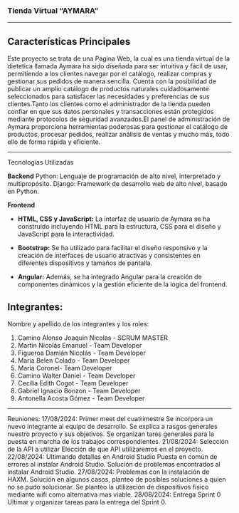### Tienda Virtual “AYMARA”
--------
## Características Principales

Este proyecto se trata de una Pagina Web, la cual es una tienda virtual de la dietetica llamada Aymara ha sido diseñada para ser intuitiva y fácil de usar, permitiendo a los clientes navegar por el catálogo, realizar compras y gestionar sus pedidos de manera sencilla. Cuenta con la posibilidad de publicar un amplio catálogo de productos naturales cuidadosamente seleccionados para satisfacer las necesidades y preferencias de sus clientes.Tanto los clientes como el administrador de la tienda pueden confiar en que sus datos personales y transacciones están protegidos mediante protocolos de seguridad avanzados.El panel de administración de Aymara proporciona herramientas poderosas para gestionar el catálogo de productos, procesar pedidos, realizar análisis de ventas y mucho más, todo ello de forma rápida y eficiente.

------
Tecnologías Utilizadas

**Backend**
Python: Lenguaje de programación de alto nivel, interpretado y multipropósito.
Django: Framework de desarrollo web de alto nivel, basado en Python.

**Frontend**

- **HTML, CSS y JavaScript:** La interfaz de usuario de Aymara se ha construido incluyendo HTML para la estructura, CSS para el diseño y JavaScript para la interactividad.

- **Bootstrap:** Se ha utilizado para facilitar el diseño responsivo y la creación de interfaces de usuario atractivas y consistentes en diferentes dispositivos y tamaños de pantalla.

- **Angular:** Además, se ha integrado Angular para la creación de componentes dinámicos y la gestión eficiente de la lógica del frontend.


## Integrantes:

Nombre y apellido de los integrantes y los roles:

1. Camino Alonso Joaquin Nicolas - SCRUM MASTER
2. Martin Nicolás Emanuel  - Team Developer
3. Figueroa Damián Nicolás - Team Developer
4. Maria Belen Colado - Team Developer
5. María Coronel- Team Developer
6. Camino Walter Daniel - Team Developer
7. Cecilia Edith Cogot - Team Developer
8.  Gabriel Ignacio Bonzon - Team Developer
9.  Antonella Acosta Gómez - Team Developer
   
-------

Reuniones:
17/08/2024: Primer meet del cuatrimestre
Se incorpora un nuevo integrante al equipo de desarrollo.
Se explica a rasgos generales nuestro proyecto y sus objetivos.
Se organizan tares generales para la puesta en marcha de los trabajos correspondientes.
21/08/2024: Selección de la API a utilizar
Elección de que API utilizaremos en el proyecto.
22/08/2024: Ultimando detalles en Android Studio
Puesta en común de errores al instalar Android Studio.
Solución de problemas encontrados al instalar Android Studio.
27/08/2024: Problemas con la instalación de HAXM.
Solución en algunos casos, planteo de posibles soluciones a quien no se pudo solucionar.
Se planteo la utilización de dispositivos físico mediante wifi como alternativa mas viable.
28/08/2024: Entrega Sprint 0
Ultimar y organizar tareas para la entrega del Sprint 0.




